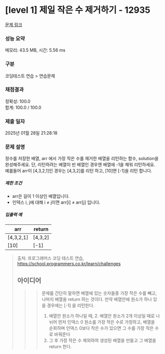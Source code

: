 # [level 1] 제일 작은 수 제거하기 - 12935 

[문제 링크](https://school.programmers.co.kr/learn/courses/30/lessons/12935) 

### 성능 요약

메모리: 43.5 MB, 시간: 5.56 ms

### 구분

코딩테스트 연습 > 연습문제

### 채점결과

정확성: 100.0<br/>합계: 100.0 / 100.0

### 제출 일자

2025년 01월 28일 21:28:18

### 문제 설명

<p>정수를 저장한 배열, arr 에서 가장 작은 수를 제거한 배열을 리턴하는 함수, solution을 완성해주세요. 단, 리턴하려는 배열이 빈 배열인 경우엔 배열에 -1을 채워 리턴하세요. 예를들어 arr이 [4,3,2,1]인 경우는 [4,3,2]를 리턴 하고, [10]면 [-1]을 리턴 합니다.</p>

<h5>제한 조건</h5>

<ul>
<li>arr은 길이 1 이상인 배열입니다.</li>
<li>인덱스 i, j에 대해 i ≠ j이면 arr[i] ≠ arr[j] 입니다.</li>
</ul>

<h5>입출력 예</h5>
<table class="table">
        <thead><tr>
<th>arr</th>
<th>return</th>
</tr>
</thead>
        <tbody><tr>
<td>[4,3,2,1]</td>
<td>[4,3,2]</td>
</tr>
<tr>
<td>[10]</td>
<td>[-1]</td>
</tr>
</tbody>
      </table>

> 출처: 프로그래머스 코딩 테스트 연습, https://school.programmers.co.kr/learn/challenges
>
> ## 아이디어
> >> 문제를 간단히 말하면 배열에 있는 숫자들중 가장 작은 수를 빼고, 나머지 배열을 return 하는 것이다. 만약 배열안에 원소가 하나 있을 경우에는 [-1] 을 리턴한다.
> >> 1. 배열안 원소가 하나일 때, 2. 배열안 원소가 2개 이상일 때로 나뉘어 먼저 인덱스 0 원소를 가장 작은 수로 가정하고, 배열을 순회하며 인덱스 0보다 작은 수가 있으면 그 수를 가장 작은 수로 바꿔준다
> >> 2. 그 후 가장 작은 수 제외하여 생성된 배열을 만들고 그 배열을 return 한다.
